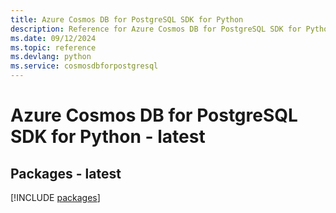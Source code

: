 ```yaml
---
title: Azure Cosmos DB for PostgreSQL SDK for Python
description: Reference for Azure Cosmos DB for PostgreSQL SDK for Python
ms.date: 09/12/2024
ms.topic: reference
ms.devlang: python
ms.service: cosmosdbforpostgresql
---
```

# Azure Cosmos DB for PostgreSQL SDK for Python - latest
## Packages - latest
[!INCLUDE [packages](cosmos-db-for-postgresql-index.md)]